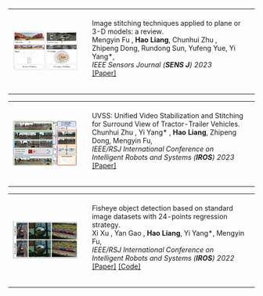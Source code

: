 <!-- 第一篇文章 -->
<table style="width:100%; border-collapse:collapse;">
<tr>
    <td style="padding:10px;width:30%;vertical-align:middle">
        <img src="static/assets/img/stitchreview.png" width="100%" alt="Image Stitching Review">
    </td>
    <td style="padding:20px;width:70%;vertical-align:middle">
        Image stitching techniques applied to plane or 3-D models: a review.
        <br>
        <a>Mengyin Fu </a >,
        <strong>Hao Liang</strong>,
        <a>Chunhui Zhu </a >,
        <a>Zhipeng Dong</a >,
        <a>Rundong Sun</a >,
        <a>Yufeng Yue</a>,
        <a>Yi Yang*</a>,
        <br>
        <em>IEEE Sensors Journal (<strong>SENS J</strong>) 2023</em>
        <br>
        <a href="https://doi.org/10.1109/JSEN.2023.3251661">[Paper]</a > 
        <p></p >
    </td>
</tr>
</table>

<!-- 第二篇文章 -->
<table style="width:100%; border-collapse:collapse;">
<tr>
    <td style="padding:10px;width:30%;vertical-align:middle">
        <img src="static/assets/img/uvss.jpg" width="100%" alt="Image Stitching Review">
    </td>
    <td style="padding:20px;width:70%;vertical-align:middle">
        UVSS: Unified Video Stabilization and Stitching for Surround View of Tractor-Trailer Vehicles.
        <br>
        <a>Chunhui Zhu </a >,
        <a>Yi Yang* </a >,
        <strong>Hao Liang</strong>,
        <a>Zhipeng Dong</a >,
        <a>Mengyin Fu</a>,
        <br>
        <em>IEEE/RSJ International Conference on Intelligent Robots and Systems (<strong>IROS</strong>) 2023</em>
        <br>
        <a href="https://doi.org/10.1109/IROS55552.2023.10342264">[Paper]</a > 
        <p></p >
    </td>
</tr>
</table>

<!-- 第三篇文章 -->
<table style="width:100%; border-collapse:collapse;">
<tr>
    <td style="padding:10px;width:30%;vertical-align:middle">
        <img src="static/assets/img/24detect.png" width="100%" alt="Image Stitching Review">
    </td>
    <td style="padding:20px;width:70%;vertical-align:middle">
        Fisheye object detection based on standard image datasets with 24-points regression strategy.
        <br>
        <a>Xi Xu </a >,
        <a>Yan Gao </a >,
        <strong>Hao Liang</strong>,
        <a>Yi Yang*</a>,
        <a>Mengyin Fu</a>,
        <br>
        <em>IEEE/RSJ International Conference on Intelligent Robots and Systems (<strong>IROS</strong>) 2022</em>
        <br>
        <a href="https://doi.org/10.1109/IROS47612.2022.9981891">[Paper]</a > 
        <a href="https://github.com/IN2-ViAUn/Exploration-of-Potential">[Code]</a >
        <p></p >
    </td>
</tr>
</table>

